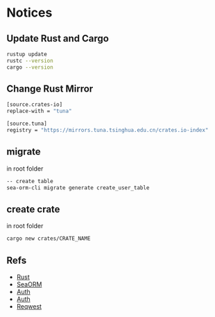 # Notices

## Update Rust and Cargo

```bash
rustup update
rustc --version
cargo --version
```

## Change Rust Mirror

```bash
[source.crates-io]
replace-with = "tuna"

[source.tuna]
registry = "https://mirrors.tuna.tsinghua.edu.cn/crates.io-index"
```

## migrate

in root folder

```bash
-- create table
sea-orm-cli migrate generate create_user_table
```

## create crate

in root folder

```bash
cargo new crates/CRATE_NAME
```

## Refs

- [Rust](https://rust-classes.com/preface)
- [SeaORM](https://pyk.sh/creating-postgresql-tables-with-rusts-seaorm?source=more_series_bottom_blogs)
- [Auth](https://blog.logrocket.com/using-rust-axum-build-jwt-authentication-api/)
- [Auth](https://codevoweb.com/jwt-authentication-in-rust-using-axum-framework/)
- [Reqwest](https://juejin.cn/post/7409999990283632680)
